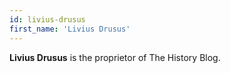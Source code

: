 ```yaml
---
id: livius-drusus
first_name: 'Livius Drusus'
---
```

**Livius Drusus** is the proprietor of The History Blog.